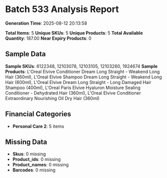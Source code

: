 # Batch 533 Analysis Report

**Generation Time**: 2025-08-12 20:13:58

**Total Items**: 5
**Unique SKUs**: 5
**Unique Products**: 5
**Total Available Quantity**: 187.00
**Near Expiry Products**: 0

## Sample Data
**Sample SKUs**: 6122348, 12103078, 12103105, 12103260, 1924674
**Sample Products**: L'Oreal Elvive Conditioner Dream Long Straight - Weakend Long Hair (360ml), L'Oreal Elvive Shampoo Dream Long Straight - Weakend Long Hair (600ml), L'Oreal Elvive Dream Long Straight - Long Damaged Hair Shampoo (400ml), L'Oreal Paris Elvive Hyaluron Moisture Sealing Conditioner - Dehydrated Hair (360ml), L'Oreal Elvive Conditioner Extraordinary Nourishing Oil Dry Hair (360ml)

## Financial Categories
- **Personal Care 2**: 5 items

## Missing Data
- **Skus**: 0 missing
- **Product_ids**: 0 missing
- **Product_names**: 0 missing
- **Barcodes**: 0 missing

